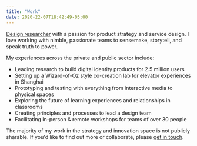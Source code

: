```yaml
---
title: "Work"
date: 2020-22-07T18:42:49-05:00
---
```


[Design researcher](https://www.linkedin.com/in/si-hui/) with a passion for product strategy and service design. I love working with nimble, passionate teams to sensemake, storytell, and speak truth to power.

My experiences across the private and public sector include:

- Leading research to build digital identity products for 2.5 million users
- Setting up a Wizard-of-Oz style co-creation lab for elevator experiences in Shanghai
- Prototyping and testing with everything from interactive media to physical spaces
- Exploring the future of learning experiences and relationships in classrooms
- Creating principles and processes to lead a design team
- Facilitating in-person & remote workshops for teams of over 30 people

The majority of my work in the strategy and innovation space is not publicly sharable. If you'd like to find out more or collaborate, please [get in touch](https://www.linkedin.com/in/si-hui/).
